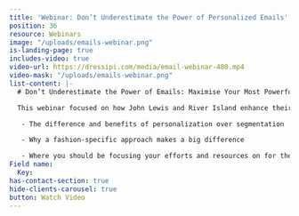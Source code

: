 ```yaml
---
title: 'Webinar: Don’t Underestimate the Power of Personalized Emails'
position: 36
resource: Webinars
image: "/uploads/emails-webinar.png"
is-landing-page: true
includes-video: true
video-url: https://dressipi.com/media/email-webinar-480.mp4
video-mask: "/uploads/emails-webinar.png"
list-content: |-
  # Don’t Underestimate the Power of Emails: Maximise Your Most Powerful Asset

  This webinar focused on how John Lewis and River Island enhance their customer experience through relevant personalized product recommendations and more importantly make every email work harder to deliver more revenue and profit. Watch the video recording to learn:

   - The difference and benefits of personalization over segmentation

   - Why a fashion-specific approach makes a big difference

   - Where you should be focusing your efforts and resources on for the best chance of engagement and maximum cash
Field name:
  Key: 
has-contact-section: true
hide-clients-carousel: true
button: Watch Video
---
```


